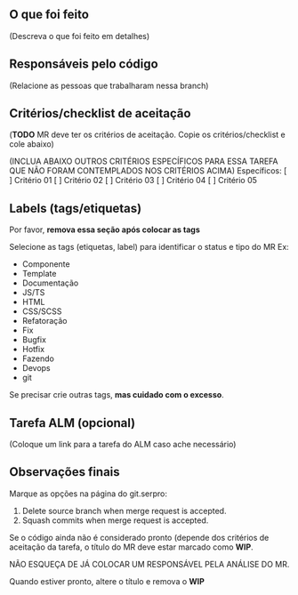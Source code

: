 ## O que foi feito

(Descreva o que foi feito em detalhes)

## Responsáveis pelo código

(Relacione as pessoas que trabalharam nessa branch)

## Critérios/checklist de aceitação

(**TODO** MR deve ter os critérios de aceitação. Copie os critérios/checklist e cole abaixo)

(INCLUA ABAIXO OUTROS CRITÉRIOS ESPECÍFICOS PARA ESSA TAREFA QUE NÃO FORAM CONTEMPLADOS NOS CRITÉRIOS ACIMA)
Específicos:
[ ] Critério 01
[ ] Critério 02
[ ] Critério 03
[ ] Critério 04
[ ] Critério 05

## Labels (tags/etiquetas)

Por favor, **remova essa seção após colocar as tags**

Selecione as tags (etiquetas, label) para identificar o status e tipo do MR
Ex:

-   Componente
-   Template
-   Documentação
-   JS/TS
-   HTML
-   CSS/SCSS
-   Refatoração
-   Fix
-   Bugfix
-   Hotfix
-   Fazendo
-   Devops
-   git

Se precisar crie outras tags, **mas cuidado com o excesso**.

## Tarefa ALM (opcional)

(Coloque um link para a tarefa do ALM caso ache necessário)

## Observações finais

Marque as opções na página do git.serpro:

1. Delete source branch when merge request is accepted.
2. Squash commits when merge request is accepted.

Se o código ainda não é considerado pronto (depende dos critérios de aceitação da tarefa, o título do MR deve estar marcado como **WIP**.

NÃO ESQUEÇA DE JÁ COLOCAR UM RESPONSÁVEL PELA ANÁLISE DO MR.

Quando estiver pronto, altere o título e remova o **WIP**
